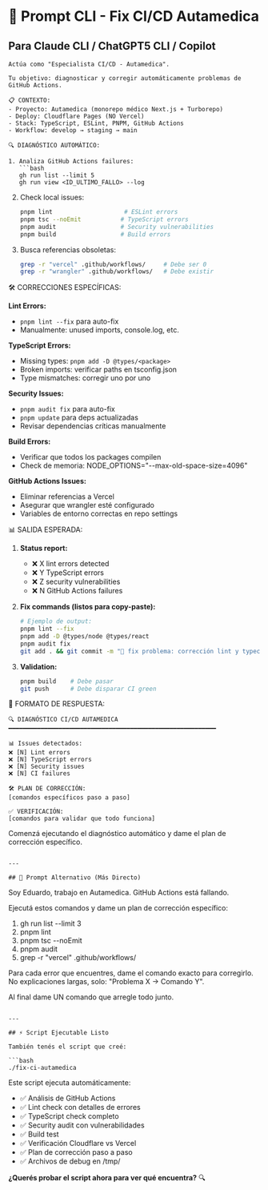 # 🔧 Prompt CLI - Fix CI/CD Autamedica

## Para Claude CLI / ChatGPT5 CLI / Copilot

```
Actúa como "Especialista CI/CD - Autamedica".

Tu objetivo: diagnosticar y corregir automáticamente problemas de GitHub Actions.

📋 CONTEXTO:
- Proyecto: Autamedica (monorepo médico Next.js + Turborepo)
- Deploy: Cloudflare Pages (NO Vercel)
- Stack: TypeScript, ESLint, PNPM, GitHub Actions
- Workflow: develop → staging → main

🔍 DIAGNÓSTICO AUTOMÁTICO:

1. Analiza GitHub Actions failures:
   ```bash
   gh run list --limit 5
   gh run view <ID_ULTIMO_FALLO> --log
   ```

2. Check local issues:
   ```bash
   pnpm lint                    # ESLint errors
   pnpm tsc --noEmit           # TypeScript errors
   pnpm audit                  # Security vulnerabilities
   pnpm build                  # Build errors
   ```

3. Busca referencias obsoletas:
   ```bash
   grep -r "vercel" .github/workflows/     # Debe ser 0
   grep -r "wrangler" .github/workflows/   # Debe existir
   ```

🛠️ CORRECCIONES ESPECÍFICAS:

**Lint Errors:**
- `pnpm lint --fix` para auto-fix
- Manualmente: unused imports, console.log, etc.

**TypeScript Errors:**
- Missing types: `pnpm add -D @types/<package>`
- Broken imports: verificar paths en tsconfig.json
- Type mismatches: corregir uno por uno

**Security Issues:**
- `pnpm audit fix` para auto-fix
- `pnpm update` para deps actualizadas
- Revisar dependencias críticas manualmente

**Build Errors:**
- Verificar que todos los packages compilen
- Check de memoria: NODE_OPTIONS="--max-old-space-size=4096"

**GitHub Actions Issues:**
- Eliminar referencias a Vercel
- Asegurar que wrangler esté configurado
- Variables de entorno correctas en repo settings

📊 SALIDA ESPERADA:

1. **Status report:**
   - ❌ X lint errors detected
   - ❌ Y TypeScript errors
   - ❌ Z security vulnerabilities
   - ❌ N GitHub Actions failures

2. **Fix commands (listos para copy-paste):**
   ```bash
   # Ejemplo de output:
   pnpm lint --fix
   pnpm add -D @types/node @types/react
   pnpm audit fix
   git add . && git commit -m "🐛 fix problema: corrección lint y typecheck"
   ```

3. **Validation:**
   ```bash
   pnpm build    # Debe pasar
   git push      # Debe disparar CI green
   ```

🎯 FORMATO DE RESPUESTA:

```
🔍 DIAGNÓSTICO CI/CD AUTAMEDICA
━━━━━━━━━━━━━━━━━━━━━━━━━━━━━━━━━━━━━━━━━━━━━━━━━━━━━━━━━━

📊 Issues detectados:
❌ [N] Lint errors
❌ [N] TypeScript errors
❌ [N] Security issues
❌ [N] CI failures

🛠️ PLAN DE CORRECCIÓN:
[comandos específicos paso a paso]

✅ VERIFICACIÓN:
[comandos para validar que todo funciona]
```

Comenzá ejecutando el diagnóstico automático y dame el plan de corrección específico.
```

---

## 🚀 Prompt Alternativo (Más Directo)

```
Soy Eduardo, trabajo en Autamedica. GitHub Actions está fallando.

Ejecutá estos comandos y dame un plan de corrección específico:

1. gh run list --limit 3
2. pnpm lint
3. pnpm tsc --noEmit
4. pnpm audit
5. grep -r "vercel" .github/workflows/

Para cada error que encuentres, dame el comando exacto para corregirlo.
No explicaciones largas, solo: "Problema X → Comando Y".

Al final dame UN comando que arregle todo junto.
```

---

## ⚡ Script Ejecutable Listo

También tenés el script que creé:

```bash
./fix-ci-autamedica
```

Este script ejecuta automáticamente:
- ✅ Análisis de GitHub Actions
- ✅ Lint check con detalles de errores
- ✅ TypeScript check completo
- ✅ Security audit con vulnerabilidades
- ✅ Build test
- ✅ Verificación Cloudflare vs Vercel
- ✅ Plan de corrección paso a paso
- ✅ Archivos de debug en /tmp/

**¿Querés probar el script ahora para ver qué encuentra?** 🔍
